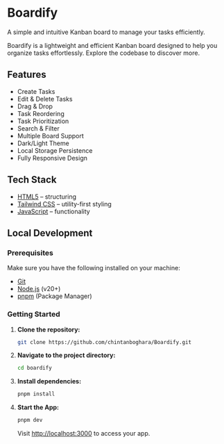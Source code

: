 # Boardify

A simple and intuitive Kanban board to manage your tasks efficiently.

Boardify is a lightweight and efficient Kanban board designed to help you organize tasks effortlessly. Explore the codebase to discover more.

## Features

- Create Tasks  
- Edit & Delete Tasks  
- Drag & Drop  
- Task Reordering  
- Task Prioritization  
- Search & Filter  
- Multiple Board Support  
- Dark/Light Theme  
- Local Storage Persistence  
- Fully Responsive Design  

## Tech Stack

- [HTML5](https://developer.mozilla.org/en-US/docs/Web/HTML) – structuring  
- [Tailwind CSS](https://tailwindcss.com/) – utility-first styling  
- [JavaScript](https://developer.mozilla.org/en-US/docs/Web/JavaScript) – functionality  

## Local Development

### Prerequisites

Make sure you have the following installed on your machine:

- [Git](https://git-scm.com/)  
- [Node.js](https://nodejs.org/en) (v20+)  
- [pnpm](https://pnpm.io/) (Package Manager)  

### Getting Started

1. **Clone the repository:**
    ```bash
    git clone https://github.com/chintanboghara/Boardify.git
    ```

2. **Navigate to the project directory:**
    ```bash
    cd boardify
    ```

3. **Install dependencies:**
    ```bash
    pnpm install
    ```

4. **Start the App:**
    ```bash
    pnpm dev
    ```
    Visit [http://localhost:3000](http://localhost:3000) to access your app.
